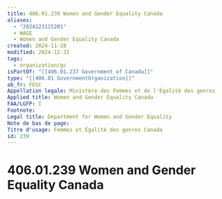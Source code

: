 ```yaml
---
title: 406.01.239 Women and Gender Equality Canada
aliases:
  - "2024123115201"
  - WAGE
  - Women and Gender Equality Canada
created: 2024-11-28
modified: 2024-12-31
tags:
  - organization/gc
isPartOf: "[[406.01.237 Government of Canada]]"
type: "[[406.01 GovernmentOrganization]]"
ab_fr: FEGC
Appellation legale: Ministère des Femmes et de l'Égalité des genres
Applied title: Women and Gender Equality Canada
FAA/LGFP: I
Footnote: 
Legal title: Department for Women and Gender Equality
Note de bas de page: 
Titre d'usage: Femmes et Égalité des genres Canada
id: 239
---
```

# 406.01.239 Women and Gender Equality Canada
